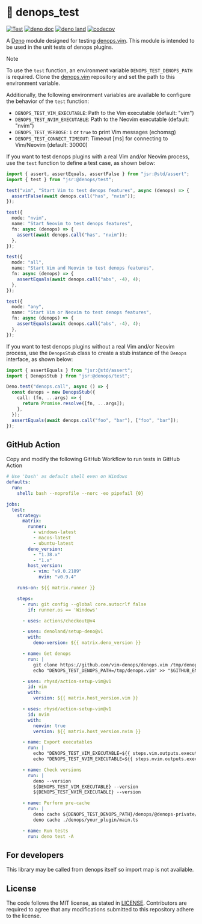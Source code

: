 # 📝 denops_test

[![Test](https://github.com/vim-denops/deno-denops-test/actions/workflows/test.yml/badge.svg)](https://github.com/vim-denops/deno-denops-test/actions/workflows/test.yml)
[![deno doc](https://doc.deno.land/badge.svg)](https://doc.deno.land/https/deno.land/x/denops_test/mod.ts)
[![deno land](http://img.shields.io/badge/available%20on-deno.land/x/denops__test-lightgrey.svg?logo=deno)](https://deno.land/x/denops_test)
[![codecov](https://codecov.io/github/vim-denops/deno-denops-test/branch/main/graph/badge.svg?token=X9O5XB4O1S)](https://codecov.io/github/vim-denops/deno-denops-test)

A [Deno] module designed for testing [denops.vim]. This module is intended to be
used in the unit tests of denops plugins.

[deno]: https://deno.land/
[denops.vim]: https://github.com/vim-denops/denops.vim

> [!NOTE]
>
> To use the `test` function, an environment variable `DENOPS_TEST_DENOPS_PATH`
> is required. Clone the [denops.vim] repository and set the path to this
> environment variable.
>
> Additionally, the following environment variables are available to configure
> the behavior of the `test` function:
>
> - `DENOPS_TEST_VIM_EXECUTABLE`: Path to the Vim executable (default: "vim")
> - `DENOPS_TEST_NVIM_EXECUTABLE`: Path to the Neovim executable (default:
>   "nvim")
> - `DENOPS_TEST_VERBOSE`: `1` or `true` to print Vim messages (echomsg)
> - `DENOPS_TEST_CONNECT_TIMEOUT`: Timeout [ms] for connecting to Vim/Neovim
>   (default: 30000)

If you want to test denops plugins with a real Vim and/or Neovim process, use
the `test` function to define a test case, as shown below:

```typescript
import { assert, assertEquals, assertFalse } from "jsr:@std/assert";
import { test } from "jsr:@denops/test";

test("vim", "Start Vim to test denops features", async (denops) => {
  assertFalse(await denops.call("has", "nvim"));
});

test({
  mode: "nvim",
  name: "Start Neovim to test denops features",
  fn: async (denops) => {
    assert(await denops.call("has", "nvim"));
  },
});

test({
  mode: "all",
  name: "Start Vim and Neovim to test denops features",
  fn: async (denops) => {
    assertEquals(await denops.call("abs", -4), 4);
  },
});

test({
  mode: "any",
  name: "Start Vim or Neovim to test denops features",
  fn: async (denops) => {
    assertEquals(await denops.call("abs", -4), 4);
  },
});
```

If you want to test denops plugins without a real Vim and/or Neovim process, use
the `DenopsStub` class to create a stub instance of the `Denops` interface, as
shown below:

```typescript
import { assertEquals } from "jsr:@std/assert";
import { DenopsStub } from "jsr:@denops/test";

Deno.test("denops.call", async () => {
  const denops = new DenopsStub({
    call: (fn, ...args) => {
      return Promise.resolve([fn, ...args]);
    },
  });
  assertEquals(await denops.call("foo", "bar"), ["foo", "bar"]);
});
```

## GitHub Action

Copy and modify the following GitHub Workflow to run tests in GitHub Action

```yaml
# Use 'bash' as default shell even on Windows
defaults:
  run:
    shell: bash --noprofile --norc -eo pipefail {0}

jobs:
  test:
    strategy:
      matrix:
        runner:
          - windows-latest
          - macos-latest
          - ubuntu-latest
        deno_version:
          - "1.38.x"
          - "1.x"
        host_version:
          - vim: "v9.0.2189"
            nvim: "v0.9.4"

    runs-on: ${{ matrix.runner }}

    steps:
      - run: git config --global core.autocrlf false
        if: runner.os == 'Windows'

      - uses: actions/checkout@v4

      - uses: denoland/setup-deno@v1
        with:
          deno-version: ${{ matrix.deno_version }}

      - name: Get denops
        run: |
          git clone https://github.com/vim-denops/denops.vim /tmp/denops.vim
          echo "DENOPS_TEST_DENOPS_PATH=/tmp/denops.vim" >> "$GITHUB_ENV"

      - uses: rhysd/action-setup-vim@v1
        id: vim
        with:
          version: ${{ matrix.host_version.vim }}

      - uses: rhysd/action-setup-vim@v1
        id: nvim
        with:
          neovim: true
          version: ${{ matrix.host_version.nvim }}

      - name: Export executables
        run: |
          echo "DENOPS_TEST_VIM_EXECUTABLE=${{ steps.vim.outputs.executable }}" >> "$GITHUB_ENV"
          echo "DENOPS_TEST_NVIM_EXECUTABLE=${{ steps.nvim.outputs.executable }}" >> "$GITHUB_ENV"

      - name: Check versions
        run: |
          deno --version
          ${DENOPS_TEST_VIM_EXECUTABLE} --version
          ${DENOPS_TEST_NVIM_EXECUTABLE} --version

      - name: Perform pre-cache
        run: |
          deno cache ${DENOPS_TEST_DENOPS_PATH}/denops/@denops-private/mod.ts
          deno cache ./denops/your_plugin/main.ts

      - name: Run tests
        run: deno test -A
```

## For developers

This library may be called from denops itself so import map is not available.

## License

The code follows the MIT license, as stated in [LICENSE](./LICENSE).
Contributors are required to agree that any modifications submitted to this
repository adhere to the license.
